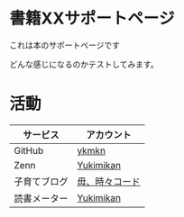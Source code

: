 # 書籍XXサポートページ

これは本のサポートページです

どんな感じになるのかテストしてみます。

# 活動

|サービス|アカウント|
|---|---|
|GitHub|[ykmkn](https://github.com/ykmkn)|
|Zenn|[Yukimikan](https://zenn.dev/ykmkn)|
|子育てブログ|[毋、時々コード](https://snow-orange.hatenablog.com/)|
|読書メーター|[Yukimikan](https://bookmeter.com/users/1530513)|
